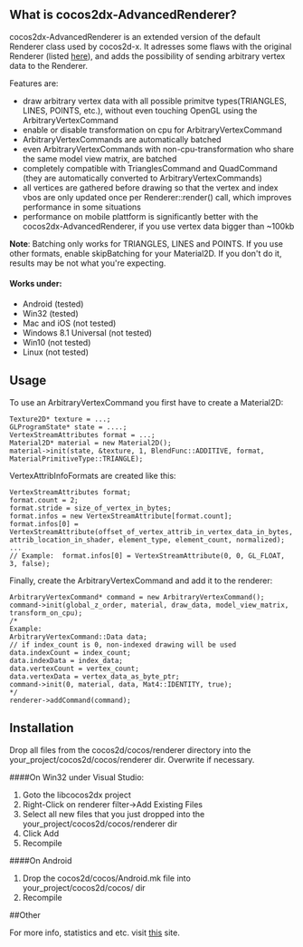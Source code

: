 ## What is cocos2dx-AdvancedRenderer?

cocos2dx-AdvancedRenderer is an extended version of the default Renderer class used
by cocos2d-x. It adresses some flaws with the original Renderer (listed [here](http://discuss.cocos2d-x.org/t/flaws-with-renderer-glprogram-and-gl-state-management/26239)), and adds the possibility of sending arbitrary vertex data to the Renderer.

Features are:

* draw arbitrary vertex data with all possible primitve types(TRIANGLES, LINES, POINTS, etc.), without even touching OpenGL using the ArbitraryVertexCommand
* enable or disable transformation on cpu for ArbitraryVertexCommand
* ArbitraryVertexCommands are automatically batched
* even ArbitraryVertexCommands with non-cpu-transformation who share the same model view matrix, are batched
* completely compatible with TrianglesCommand and QuadCommand (they are automatically converted to ArbitraryVertexCommands)
* all vertices are gathered before drawing so that the vertex and index vbos are only updated once per Renderer::render() call, which improves performance in some situations
* performance on mobile plattform is significantly better with the cocos2dx-AdvancedRenderer, if you use vertex data bigger than ~100kb

**Note**: Batching only works for TRIANGLES, LINES and POINTS. If you use other formats, enable skipBatching for your Material2D. If you don't do it, results may be not what you're expecting.

#### Works under:
* Android (tested)
* Win32 (tested)
* Mac and iOS (not tested)
* Windows 8.1 Universal (not tested)
* Win10 (not tested)
* Linux (not tested)

## Usage

To use an ArbitraryVertexCommand you first have to create a Material2D:

```
Texture2D* texture = ...;
GLProgramState* state = ....;
VertexStreamAttributes format = ...;
Material2D* material = new Material2D();
material->init(state, &texture, 1, BlendFunc::ADDITIVE, format, MaterialPrimitiveType::TRIANGLE); 
```

VertexAttribInfoFormats are created like this:

```
VertexStreamAttributes format;
format.count = 2;
format.stride = size_of_vertex_in_bytes;
format.infos = new VertexStreamAttribute[format.count];
format.infos[0] = VertexStreamAttribute(offset_of_vertex_attrib_in_vertex_data_in_bytes, attrib_location_in_shader, element_type, element_count, normalized);
...
// Example:  format.infos[0] = VertexStreamAttribute(0, 0, GL_FLOAT, 3, false);
```

Finally, create the ArbitraryVertexCommand and add it to the renderer:

```
ArbitraryVertexCommand* command = new ArbitraryVertexCommand();
command->init(global_z_order, material, draw_data, model_view_matrix, transform_on_cpu);
/*
Example:
ArbitraryVertexCommand::Data data;
// if index_count is 0, non-indexed drawing will be used
data.indexCount = index_count;
data.indexData = index_data;
data.vertexCount = vertex_count;
data.vertexData = vertex_data_as_byte_ptr;
command->init(0, material, data, Mat4::IDENTITY, true);
*/
renderer->addCommand(command);
```
## Installation

Drop all files from the cocos2d/cocos/renderer directory into the your_project/cocos2d/cocos/renderer dir. Overwrite if necessary.

####On Win32 under Visual Studio:
1. Goto the libcocos2dx project
2. Right-Click on renderer filter->Add Existing Files
3. Select all new files that you just dropped into the your_project/cocos2d/cocos/renderer dir
4. Click Add
5. Recompile

####On Android
1. Drop the cocos2d/cocos/Android.mk file into your_project/cocos2d/cocos/ dir
2. Recompile

##Other

For more info, statistics and etc. visit [this](http://discuss.cocos2d-x.org/t/flaws-with-renderer-glprogram-and-gl-state-management/26239) site.